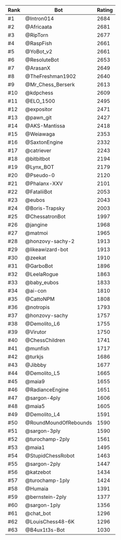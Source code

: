 Rank|Bot|Rating
---|---|---
#1|@Intron014|2684
#2|@Africaata|2681
#3|@RipTorn|2677
#4|@RaspFish|2661
#5|@YoBot_v2|2661
#6|@ResoluteBot|2653
#7|@ArasanX|2649
#8|@TheFreshman1902|2640
#9|@Mr_Chess_Berserk|2613
#10|@kdpchess|2609
#11|@ELO_1500|2495
#12|@expositor|2471
#13|@pawn_git|2427
#14|@AKS-Mantissa|2418
#15|@Weiawaga|2353
#16|@SaxtonEngine|2332
#17|@catriever|2243
#18|@bitbitbot|2194
#19|@Lynx_BOT|2179
#20|@Pseudo-0|2120
#21|@Phalanx-XXV|2101
#22|@FataliiBot|2053
#23|@eubos|2043
#24|@Boris-Trapsky|2003
#25|@ChessatronBot|1997
#26|@jangine|1968
#27|@matmoi|1965
#28|@honzovy-sachy-2|1913
#29|@likeawizard-bot|1913
#30|@zeekat|1910
#31|@GarboBot|1896
#32|@LeelaRogue|1863
#33|@baby_eubos|1833
#34|@ai-con|1810
#35|@CattoNPM|1808
#36|@notropis|1793
#37|@honzovy-sachy|1757
#38|@Demolito_L6|1755
#39|@Virutor|1750
#40|@ChessChildren|1741
#41|@munfish|1717
#42|@turkjs|1686
#43|@Jibbby|1677
#44|@Demolito_L5|1665
#45|@maia9|1655
#46|@RadianceEngine|1651
#47|@sargon-4ply|1606
#48|@maia5|1605
#49|@Demolito_L4|1591
#50|@RoundMoundOfRebounds|1590
#51|@sargon-3ply|1590
#52|@turochamp-2ply|1561
#53|@maia1|1495
#54|@StupidChessRobot|1463
#55|@sargon-2ply|1447
#56|@katzebot|1434
#57|@turochamp-1ply|1424
#58|@Humaia|1391
#59|@bernstein-2ply|1377
#60|@sargon-1ply|1356
#61|@chat_bot|1296
#62|@LouisChess48-6K|1296
#63|@B4ux1t3s-Bot|1030
